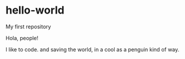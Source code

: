 # hello-world
My first repository

Hola, people! 

I like to code. and saving the world, in a cool as a penguin kind of way.  
